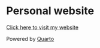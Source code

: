 # Personal website

[Click here to visit my website](https://Haiyang-Gao.github.io/)

Powered by [Quarto](https://quarto.org/docs/websites/)
